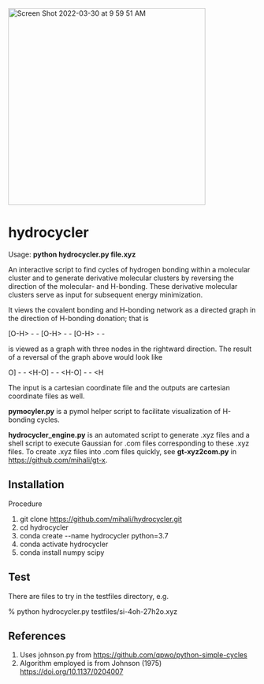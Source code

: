 <img width="400" alt="Screen Shot 2022-03-30 at 9 59 51 AM" src="https://user-images.githubusercontent.com/10854556/161368022-17f12de8-4c98-483b-9340-e24c68c5e86b.png">


# hydrocycler

Usage: **python hydrocycler.py file.xyz**

An interactive script to find cycles of hydrogen bonding within a molecular cluster and to generate derivative molecular clusters by reversing the direction of the molecular- and H-bonding. These derivative molecular clusters serve as input for subsequent energy minimization. 

It views the covalent bonding and H-bonding network as a directed graph in the direction of H-bonding donation; that is 

 \[O-H> - - \[O-H> - - \[O-H> - - 

is viewed as a graph with three nodes in the rightward direction.  The result of a reversal of the graph above would look like

 O] - - <H-O] - - <H-O] - - <H 

The input is a cartesian coordinate file and the outputs are cartesian coordinate files as well.   
                               
**pymocyler.py** is a pymol helper script to facilitate visualization of H-bonding cycles.
                               
**hydrocycler_engine.py** is an automated script to generate .xyz files and a shell script to execute Gaussian for .com files corresponding to these .xyz files. To create .xyz files into .com files quickly, see **gt-xyz2com.py** in https://github.com/mihali/gt-x.
 
                               
## Installation

Procedure 
1. git clone https://github.com/mihali/hydrocycler.git 
2. cd hydrocycler
3. conda create --name hydrocycler python=3.7 
4. conda activate hydrocycler
5. conda install numpy scipy

## Test

There are files to try in the testfiles directory, e.g.

% python hydrocycler.py testfiles/si-4oh-27h2o.xyz

## References

1. Uses johnson.py from https://github.com/qpwo/python-simple-cycles
2. Algorithm employed is from Johnson (1975) https://doi.org/10.1137/0204007


  
